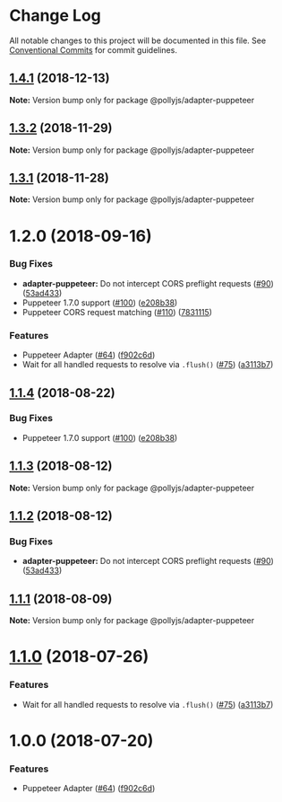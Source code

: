 # Change Log

All notable changes to this project will be documented in this file.
See [Conventional Commits](https://conventionalcommits.org) for commit guidelines.

## [1.4.1](https://github.com/netflix/pollyjs/tree/master/packages/@pollyjs/adapter-puppeteer/compare/v1.4.0...v1.4.1) (2018-12-13)

**Note:** Version bump only for package @pollyjs/adapter-puppeteer

## [1.3.2](https://github.com/netflix/pollyjs/tree/master/packages/@pollyjs/adapter-puppeteer/compare/v1.3.1...v1.3.2) (2018-11-29)

**Note:** Version bump only for package @pollyjs/adapter-puppeteer

## [1.3.1](https://github.com/netflix/pollyjs/tree/master/packages/@pollyjs/adapter-puppeteer/compare/v1.2.0...v1.3.1) (2018-11-28)

**Note:** Version bump only for package @pollyjs/adapter-puppeteer

<a name="1.2.0"></a>

# 1.2.0 (2018-09-16)

### Bug Fixes

- **adapter-puppeteer:** Do not intercept CORS preflight requests ([#90](<https://github.com/netflix/pollyjs/tree/master/packages/[@pollyjs](https://github.com/pollyjs)/adapter-puppeteer/issues/90>)) ([53ad433](https://github.com/netflix/pollyjs/tree/master/packages/@pollyjs/adapter-puppeteer/commit/53ad433))
- Puppeteer 1.7.0 support ([#100](<https://github.com/netflix/pollyjs/tree/master/packages/[@pollyjs](https://github.com/pollyjs)/adapter-puppeteer/issues/100>)) ([e208b38](https://github.com/netflix/pollyjs/tree/master/packages/@pollyjs/adapter-puppeteer/commit/e208b38))
- Puppeteer CORS request matching ([#110](<https://github.com/netflix/pollyjs/tree/master/packages/[@pollyjs](https://github.com/pollyjs)/adapter-puppeteer/issues/110>)) ([7831115](https://github.com/netflix/pollyjs/tree/master/packages/@pollyjs/adapter-puppeteer/commit/7831115))

### Features

- Puppeteer Adapter ([#64](<https://github.com/netflix/pollyjs/tree/master/packages/[@pollyjs](https://github.com/pollyjs)/adapter-puppeteer/issues/64>)) ([f902c6d](https://github.com/netflix/pollyjs/tree/master/packages/@pollyjs/adapter-puppeteer/commit/f902c6d))
- Wait for all handled requests to resolve via `.flush()` ([#75](<https://github.com/netflix/pollyjs/tree/master/packages/[@pollyjs](https://github.com/pollyjs)/adapter-puppeteer/issues/75>)) ([a3113b7](https://github.com/netflix/pollyjs/tree/master/packages/@pollyjs/adapter-puppeteer/commit/a3113b7))

<a name="1.1.4"></a>

## [1.1.4](https://github.com/netflix/pollyjs/tree/master/packages/@pollyjs/adapter-puppeteer/compare/@pollyjs/adapter-puppeteer@1.1.3...@pollyjs/adapter-puppeteer@1.1.4) (2018-08-22)

### Bug Fixes

- Puppeteer 1.7.0 support ([#100](<https://github.com/netflix/pollyjs/tree/master/packages/[@pollyjs](https://github.com/pollyjs)/adapter-puppeteer/issues/100>)) ([e208b38](https://github.com/netflix/pollyjs/tree/master/packages/@pollyjs/adapter-puppeteer/commit/e208b38))

<a name="1.1.3"></a>

## [1.1.3](https://github.com/netflix/pollyjs/tree/master/packages/@pollyjs/adapter-puppeteer/compare/@pollyjs/adapter-puppeteer@1.1.2...@pollyjs/adapter-puppeteer@1.1.3) (2018-08-12)

**Note:** Version bump only for package @pollyjs/adapter-puppeteer

<a name="1.1.2"></a>

## [1.1.2](https://github.com/netflix/pollyjs/tree/master/packages/@pollyjs/adapter-puppeteer/compare/@pollyjs/adapter-puppeteer@1.1.1...@pollyjs/adapter-puppeteer@1.1.2) (2018-08-12)

### Bug Fixes

- **adapter-puppeteer:** Do not intercept CORS preflight requests ([#90](<https://github.com/netflix/pollyjs/tree/master/packages/[@pollyjs](https://github.com/pollyjs)/adapter-puppeteer/issues/90>)) ([53ad433](https://github.com/netflix/pollyjs/tree/master/packages/@pollyjs/adapter-puppeteer/commit/53ad433))

<a name="1.1.1"></a>

## [1.1.1](https://github.com/netflix/pollyjs/tree/master/packages/@pollyjs/adapter-puppeteer/compare/@pollyjs/adapter-puppeteer@1.1.0...@pollyjs/adapter-puppeteer@1.1.1) (2018-08-09)

**Note:** Version bump only for package @pollyjs/adapter-puppeteer

<a name="1.1.0"></a>

# [1.1.0](https://github.com/netflix/pollyjs/tree/master/packages/@pollyjs/adapter-puppeteer/compare/@pollyjs/adapter-puppeteer@1.0.0...@pollyjs/adapter-puppeteer@1.1.0) (2018-07-26)

### Features

- Wait for all handled requests to resolve via `.flush()` ([#75](<https://github.com/netflix/pollyjs/tree/master/packages/[@pollyjs](https://github.com/pollyjs)/adapter-puppeteer/issues/75>)) ([a3113b7](https://github.com/netflix/pollyjs/tree/master/packages/@pollyjs/adapter-puppeteer/commit/a3113b7))

<a name="1.0.0"></a>

# 1.0.0 (2018-07-20)

### Features

- Puppeteer Adapter ([#64](<https://github.com/netflix/pollyjs/tree/master/packages/[@pollyjs](https://github.com/pollyjs)/adapter-puppeteer/issues/64>)) ([f902c6d](https://github.com/netflix/pollyjs/tree/master/packages/@pollyjs/adapter-puppeteer/commit/f902c6d))

